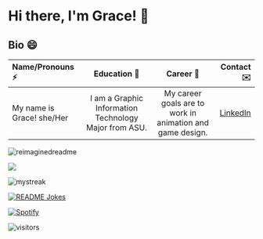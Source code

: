 # Hi there, I'm Grace! 👋
 
## Bio 😄 

|Name/Pronouns ⚡         |   Education 🌱                                        |   Career 🔭                                               |  Contact ✉️      |
| :---                     |    :----:                                             |    :----:                                                 |          ---:     |
|My name is Grace! she/Her | I am a Graphic Information Technology Major from ASU. | My career goals are to work in animation and game design. | [LinkedIn](https://linkedin.com/in/grace-graham-685465181/) |

<p float="left">      
    <img src="https://myreadme.vercel.app/api/embed/gtgraha1?panels=userstatistics,toprepositories,toplanguages,commitgraph" alt="reimaginedreadme" />
</p>

<p float="left">  
    <img src="https://github-profile-trophy.vercel.app/?username=gtgraha1&theme=juicyfresh&no-bg=true" />
</p>

<p float="left">  
    <img src="https://github-readme-streak-stats.herokuapp.com/?user=gtgraha1&theme=tokyonight" alt="mystreak"/>
</p>

    
<p float="left">  
    <a href="https://readme-jokes.vercel.app"><img align="center" src="https://readme-jokes.vercel.app/api" alt="README Jokes"></a>
</p>


[![Spotify](https://novatorem.bgstatic.vercel.app/api/spotify)](https://open.spotify.com/artist/6hyCmqlpgEhkMKKr65sFgI)

![visitors](https://visitor-badge.laobi.icu/badge?page_id=gtgraha1.gtgraha1)




